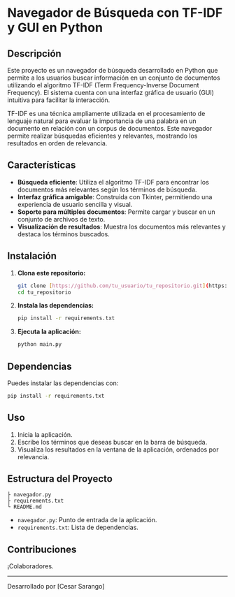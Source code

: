 # Navegador de Búsqueda con TF-IDF y GUI en Python

## Descripción

Este proyecto es un navegador de búsqueda desarrollado en Python que permite a los usuarios buscar información en un conjunto de documentos utilizando el algoritmo TF-IDF (Term Frequency-Inverse Document Frequency). El sistema cuenta con una interfaz gráfica de usuario (GUI) intuitiva para facilitar la interacción.

TF-IDF es una técnica ampliamente utilizada en el procesamiento de lenguaje natural para evaluar la importancia de una palabra en un documento en relación con un corpus de documentos. Este navegador permite realizar búsquedas eficientes y relevantes, mostrando los resultados en orden de relevancia.

## Características

- **Búsqueda eficiente**: Utiliza el algoritmo TF-IDF para encontrar los documentos más relevantes según los términos de búsqueda.
- **Interfaz gráfica amigable**: Construida con Tkinter, permitiendo una experiencia de usuario sencilla y visual.
- **Soporte para múltiples documentos**: Permite cargar y buscar en un conjunto de archivos de texto.
- **Visualización de resultados**: Muestra los documentos más relevantes y destaca los términos buscados.

## Instalación

1. **Clona este repositorio:**
   ```bash
   git clone [https://github.com/tu_usuario/tu_repositorio.git](https://github.com/Aztaroth1/Proyecto-en-Python.git)
   cd tu_repositorio
   ```

2. **Instala las dependencias:**
   ```bash
   pip install -r requirements.txt
   ```

3. **Ejecuta la aplicación:**
   ```bash
   python main.py
   ```

## Dependencias

Puedes instalar las dependencias con:
```bash
pip install -r requirements.txt
```

## Uso

1. Inicia la aplicación.
2. Escribe los términos que deseas buscar en la barra de búsqueda.
3. Visualiza los resultados en la ventana de la aplicación, ordenados por relevancia.

## Estructura del Proyecto

```
├ navegador.py
├ requirements.txt
└ README.md
```

- `navegador.py`: Punto de entrada de la aplicación.
- `requirements.txt`: Lista de dependencias.

## Contribuciones

¡Colaboradores.

---

Desarrollado por [Cesar Sarango]
